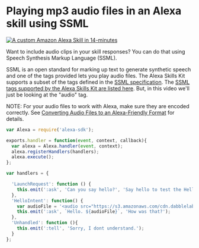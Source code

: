 # Playing mp3 audio files in an Alexa skill using SSML

[![A custom Amazon Alexa Skill in 14-minutes](http://img.youtube.com/vi/pKlnpf0SsoE/0.jpg)](http://www.youtube.com/watch?v=pKlnpf0SsoE)

Want to include audio clips in your skill responses? You can do that using Speech Synthesis Markup Language (SSML).

SSML is an open standard for marking up text to generate synthetic speech and one of the tags provided lets you play audio files. The Alexa Skills Kit supports a subset of the tags defined in the [SSML specification](https://www.w3.org/TR/speech-synthesis/). The [SSML tags supported by the Alexa Skills Kit are listed here](https://developer.amazon.com/public/solutions/alexa/alexa-skills-kit/docs/speech-synthesis-markup-language-ssml-reference#ssml-supported). But, in this video we'll just be looking at the "audio" tag.


NOTE: For your audio files to work with Alexa, make sure they are encoded correctly. See [Converting Audio Files to an Alexa-Friendly Format](https://developer.amazon.com/public/solutions/alexa/alexa-skills-kit/docs/speech-synthesis-markup-language-ssml-reference#h3_converting_mp3) for details.

```javascript
var Alexa = require('alexa-sdk');

exports.handler = function(event, context, callback){
  var alexa = Alexa.handler(event, context);
  alexa.registerHandlers(handlers);
  alexa.execute();
};

var handlers = {

  'LaunchRequest': function () {
    this.emit(':ask', 'Can you say hello?', 'Say hello to test the Hello Intent.');
  },
  'HelloIntent': function() {
    var audioFile = '<audio src="https://s3.amazonaws.com/cdn.dabblelab.com/audio/one-small-step-for-man.mp3" />';
    this.emit(':ask', `Hello. ${audioFile}`, 'How was that?');
  },
  'Unhandled': function (){
    this.emit(':tell', 'Sorry, I dont understand.');
  }
};
```
